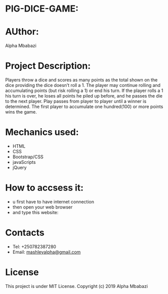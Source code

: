 # PIG-DICE-GAME:

# AUthor: 

Alpha Mbabazi

# Project Description:

Players throw a dice and scores as many points as the total shown on the dice providing the dice doesn’t roll a 1. The player may continue rolling and accumulating points (but risk rolling a 1) or end his turn. If the player rolls a 1 his turn is over, he loses all points he piled up before, and he passes the die to the next player. Play passes from player to player until a winner is determined. The first player to accumulate one hundred(100) or more points wins the game.

# Mechanics used: 

* HTML
* CSS
* Bootstrap/CSS
* javaScripts
* jQuery

# How to accsess it:

* u first have to have internet connection
* then open your web browser
* and type this website: 

# Contacts

* Tel: +250782387280
* Email: mashleyalpha@gmail.com

# License

This project is under MIT License. Copyright (c) 2019 Alpha Mbabazi
